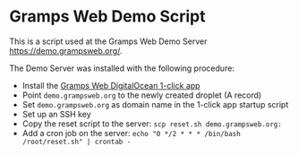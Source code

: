 # Gramps Web Demo Script


This is a script used at the Gramps Web Demo Server https://demo.grampsweb.org/.

The Demo Server was installed with the following procedure:

- Install the [Gramps Web DigitalOcean 1-click app](https://www.grampsweb.org/DigitalOcean/)
- Point `demo.grampsweb.org` to the newly created droplet (A record)
- Set `demo.grampsweb.org` as domain name in the 1-click app startup script
- Set up an SSH key
- Copy the reset script to the server: `scp reset.sh demo.grampsweb.org:`
- Add a cron job on the server: `echo "0 */2 * * * /bin/bash /root/reset.sh" | crontab -`